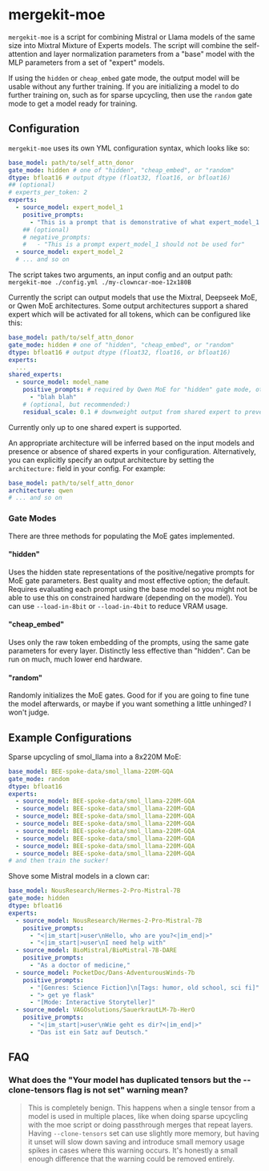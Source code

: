 # mergekit-moe

`mergekit-moe` is a script for combining Mistral or Llama models of the same size into Mixtral Mixture of Experts models. The script will combine the self-attention and layer normalization parameters from a "base" model with the MLP parameters from a set of "expert" models.

If using the `hidden` or `cheap_embed` gate mode, the output model will be usable without any further training. If you are initializing a model to do further training on, such as for sparse upcycling, then use the `random` gate mode to get a model ready for training.

## Configuration

`mergekit-moe` uses its own YML configuration syntax, which looks like so:

```yml
base_model: path/to/self_attn_donor
gate_mode: hidden # one of "hidden", "cheap_embed", or "random"
dtype: bfloat16 # output dtype (float32, float16, or bfloat16)
## (optional)
# experts_per_token: 2
experts:
  - source_model: expert_model_1
    positive_prompts:
      - "This is a prompt that is demonstrative of what expert_model_1 excels at"
    ## (optional)
    # negative_prompts:
    #   - "This is a prompt expert_model_1 should not be used for"
  - source_model: expert_model_2
  # ... and so on
```

The script takes two arguments, an input config and an output path: `mergekit-moe ./config.yml ./my-clowncar-moe-12x180B`

Currently the script can output models that use the Mixtral, Deepseek MoE, or Qwen MoE architectures. Some output architectures support a shared expert which will be activated for all tokens, which can be configured like this:

```yml
base_model: path/to/self_attn_donor
gate_mode: hidden # one of "hidden", "cheap_embed", or "random"
dtype: bfloat16 # output dtype (float32, float16, or bfloat16)
experts:
  ...
shared_experts:
  - source_model: model_name
    positive_prompts: # required by Qwen MoE for "hidden" gate mode, otherwise not allowed
      - "blah blah"
    # (optional, but recommended:)
    residual_scale: 0.1 # downweight output from shared expert to prevent overcooking the model
```

Currently only up to one shared expert is supported.

An appropriate architecture will be inferred based on the input models and presence or absence of shared experts in your configuration. Alternatively, you can explicitly specify an output architecture by setting the `architecture:` field in your config. For example:

```yml
base_model: path/to/self_attn_donor
architecture: qwen
# ... and so on
```

### Gate Modes

There are three methods for populating the MoE gates implemented.

#### "hidden"

Uses the hidden state representations of the positive/negative prompts for MoE gate parameters. Best quality and most effective option; the default. Requires evaluating each prompt using the base model so you might not be able to use this on constrained hardware (depending on the model). You can use `--load-in-8bit` or `--load-in-4bit` to reduce VRAM usage.

#### "cheap_embed"

Uses only the raw token embedding of the prompts, using the same gate parameters for every layer. Distinctly less effective than "hidden". Can be run on much, much lower end hardware.

#### "random"

Randomly initializes the MoE gates. Good for if you are going to fine tune the model afterwards, or maybe if you want something a little unhinged? I won't judge.

## Example Configurations

Sparse upcycling of smol_llama into a 8x220M MoE:

```yml
base_model: BEE-spoke-data/smol_llama-220M-GQA
gate_mode: random
dtype: bfloat16
experts:
  - source_model: BEE-spoke-data/smol_llama-220M-GQA
  - source_model: BEE-spoke-data/smol_llama-220M-GQA
  - source_model: BEE-spoke-data/smol_llama-220M-GQA
  - source_model: BEE-spoke-data/smol_llama-220M-GQA
  - source_model: BEE-spoke-data/smol_llama-220M-GQA
  - source_model: BEE-spoke-data/smol_llama-220M-GQA
  - source_model: BEE-spoke-data/smol_llama-220M-GQA
  - source_model: BEE-spoke-data/smol_llama-220M-GQA
# and then train the sucker!
```

Shove some Mistral models in a clown car:

```yml
base_model: NousResearch/Hermes-2-Pro-Mistral-7B
gate_mode: hidden
dtype: bfloat16
experts:
  - source_model: NousResearch/Hermes-2-Pro-Mistral-7B
    positive_prompts:
      - "<|im_start|>user\nHello, who are you?<|im_end|>"
      - "<|im_start|>user\nI need help with"
  - source_model: BioMistral/BioMistral-7B-DARE
    positive_prompts:
      - "As a doctor of medicine,"
  - source_model: PocketDoc/Dans-AdventurousWinds-7b
    positive_prompts:
      - "[Genres: Science Fiction]\n[Tags: humor, old school, sci fi]"
      - "> get ye flask"
      - "[Mode: Interactive Storyteller]"
  - source_model: VAGOsolutions/SauerkrautLM-7b-HerO
    positive_prompts:
      - "<|im_start|>user\nWie geht es dir?<|im_end|>"
      - "Das ist ein Satz auf Deutsch."
```

## FAQ

### What does the "Your model has duplicated tensors but the --clone-tensors flag is not set" warning mean?

> This is completely benign. This happens when a single tensor from a model is used in multiple places, like when doing sparse upcycling with the moe script or doing passthrough merges that repeat layers. Having `--clone-tensors` set can use slightly more memory, but having it unset will slow down saving and introduce small memory usage spikes in cases where this warning occurs. It's honestly a small enough difference that the warning could be removed entirely.
